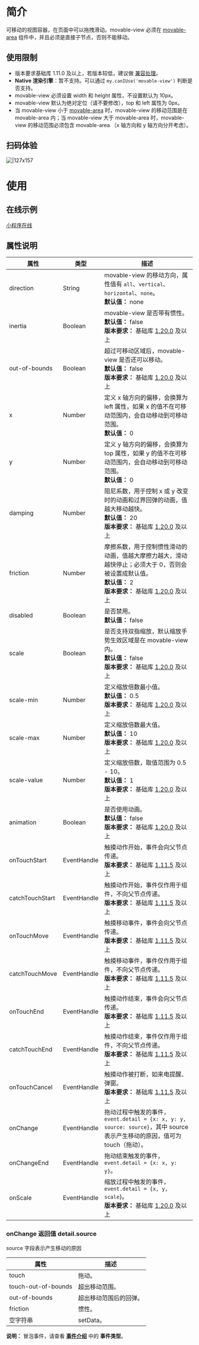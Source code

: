 # 简介

可移动的视图容器，在页面中可以拖拽滑动。movable-view 必须在 [movable-area](https://opendocs.alipay.com/mini/component/movable-area) 组件中，并且必须是直接子节点，否则不能移动。

## 使用限制

- 版本要求基础库 1.11.0 及以上，若版本较低，建议做 [兼容处理](https://opendocs.alipay.com/mini/framework/compatibility)。
- **Native 渲染引擎**：暂不支持。可以通过 `my.canIUse('movable-view')` 判断是否支持。
- movable-view 必须设置 width 和 height 属性，不设置默认为 10px。
- movable-view 默认为绝对定位（请不要修改），top 和 left 属性为 0px。
- 当 movable-view 小于 [movable-area](https://opendocs.alipay.com/mini/component/movable-area) 时，movable-view 的移动范围是在 movable-area 内；当 movable-view 大于 movable-area 时，movable-view 的移动范围必须包含 movable-area （x 轴方向和 y 轴方向分开考虑）。

## 扫码体验

![|127x157](https://gw.alipayobjects.com/mdn/rms_d929c6/afts/img/A*V9IxRbitTwkAAAAAAAAAAABjARQnAQ#align=left&display=inline&height=158&margin=%5Bobject%20Object%5D&originHeight=1906&originWidth=1540&status=done&style=none&width=128)

# 使用

## 在线示例

[小程序在线](https://opendocs.alipay.com/openbox/mini/opendocs/basic-component?view=preview&defaultPage=pages/movable-view/index&defaultOpenedFiles=pages/movable-view/index&theme=light)

## 属性说明

| **属性** | **类型** | **描述** |
| --- | --- | --- |
| direction | String | movable-view 的移动方向，属性值有 `all`、`vertical`、`horizontal`、`none`。<br />**默认值：** none |
| inertia | Boolean | movable-view 是否带有惯性。<br />**默认值：** false<br />**版本要求：** 基础库 [1.20.0](https://opendocs.alipay.com/mini/framework/compatibility) 及以上 |
| out-of-bounds | Boolean | 超过可移动区域后，movable-view 是否还可以移动。<br />**默认值：** false<br />**版本要求：** 基础库 [1.20.0](https://opendocs.alipay.com/mini/framework/compatibility) 及以上 |
| x | Number | 定义 x 轴方向的偏移，会换算为 left 属性，如果 x 的值不在可移动范围内，会自动移动到可移动范围。<br />**默认值：** 0 |
| y | Number | 定义 y 轴方向的偏移，会换算为 top 属性，如果 y 的值不在可移动范围内，会自动移动到可移动范围。<br />**默认值：** 0 |
| damping | Number | 阻尼系数，用于控制 x 或 y 改变时的动画和过界回弹的动画，值越大移动越快。<br />**默认值：** 20<br />**版本要求：** 基础库 [1.20.0](https://opendocs.alipay.com/mini/framework/compatibility) 及以上 |
| friction | Number | 摩擦系数，用于控制惯性滑动的动画，值越大摩擦力越大，滑动越快停止；必须大于 0，否则会被设置成默认值。<br />**默认值：** 2<br />**版本要求：** 基础库 [1.20.0](https://opendocs.alipay.com/mini/framework/compatibility) 及以上 |
| disabled | Boolean | 是否禁用。<br />**默认值：** false |
| scale | Boolean | 是否支持双指缩放，默认缩放手势生效区域是在 movable-view 内。<br />**默认值：** false<br />**版本要求：** 基础库 [1.20.0](https://opendocs.alipay.com/mini/framework/compatibility) 及以上 |
| scale-min | Number | 定义缩放倍数最小值。<br />**默认值：** 0.5<br />**版本要求：** 基础库 [1.20.0](https://opendocs.alipay.com/mini/framework/compatibility) 及以上 |
| scale-max | Number | 定义缩放倍数最大值。<br />**默认值：** 10<br />**版本要求：** 基础库 [1.20.0](https://opendocs.alipay.com/mini/framework/compatibility) 及以上 |
| scale-value | Number | 定义缩放倍数，取值范围为 0.5 - 10。<br />**默认值：** 1<br />**版本要求：** 基础库 [1.20.0](https://opendocs.alipay.com/mini/framework/compatibility) 及以上 |
| animation | Boolean | 是否使用动画。<br />**默认值：** false<br />**版本要求：** 基础库 [1.20.0](https://opendocs.alipay.com/mini/framework/compatibility) 及以上 |
| onTouchStart | EventHandle | 触摸动作开始，事件会向父节点传递。<br />**版本要求：** 基础库 [1.11.5](https://opendocs.alipay.com/mini/framework/compatibility) 及以上 |
| catchTouchStart | EventHandle | 触摸动作开始，事件仅作用于组件，不向父节点传递。<br />**版本要求：** 基础库 [1.11.5](https://opendocs.alipay.com/mini/framework/compatibility) 及以上 |
| onTouchMove | EventHandle | 触摸移动事件，事件会向父节点传递。<br />**版本要求：** 基础库 [1.11.5](https://opendocs.alipay.com/mini/framework/compatibility) 及以上 |
| catchTouchMove | EventHandle | 触摸移动事件，事件仅作用于组件，不向父节点传递。<br />**版本要求：** 基础库 [1.11.5](/mini/framework/compatibility) 及以上 |
| onTouchEnd | EventHandle | 触摸动作结束，事件会向父节点传递。<br />**版本要求：** 基础库 [1.11.5](https://opendocs.alipay.com/mini/framework/compatibility) 及以上 |
| catchTouchEnd | EventHandle | 触摸动作结束，事件仅作用于组件，不向父节点传递。<br />**版本要求：** 基础库 [1.11.5](https://opendocs.alipay.com/mini/framework/compatibility) 及以上 |
| onTouchCancel | EventHandle | 触摸动作被打断，如来电提醒、弹窗。<br />**版本要求：** 基础库 [1.11.5](https://opendocs.alipay.com/mini/framework/compatibility) 及以上 |
| onChange | EventHandle | 拖动过程中触发的事件，`event.detail = {x: x, y: y, source: source}`，其中 source 表示产生移动的原因，值可为 touch（拖动）。 |
| onChangeEnd | EventHandle | 拖动结束触发的事件，`event.detail = {x: x, y: y}`。 |
| onScale | EventHandle | 缩放过程中触发的事件，`event.detail = {x, y, scale`}。<br />**版本要求：** 基础库 [1.20.0](https://opendocs.alipay.com/mini/framework/compatibility) 及以上 |

### onChange 返回值 detail.source

source 字段表示产生移动的原因

| **属性**            | **描述**               |
| ------------------- | ---------------------- |
| touch               | 拖动。                 |
| touch-out-of-bounds | 超出移动范围。         |
| out-of-bounds       | 超出移动范围后的回弹。 |
| friction            | 惯性。                 |
| 空字符串            | setData。              |

**说明：** 冒泡事件，请查看 [**事件介绍**](https://opendocs.alipay.com/mini/framework/events) 中的 **事件类型**。
